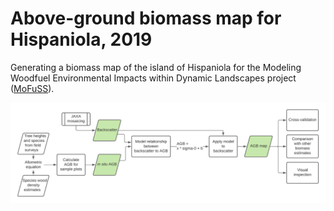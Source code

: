 # Above-ground biomass map for Hispaniola, 2019
Generating a biomass map of the island of Hispaniola for the Modeling Woodfuel Environmental Impacts within Dynamic Landscapes project ([MoFuSS](https://www.mofuss.unam.mx)). 

![biomass-mapping](/presentations/biomass-mapping.png "Workflow")

